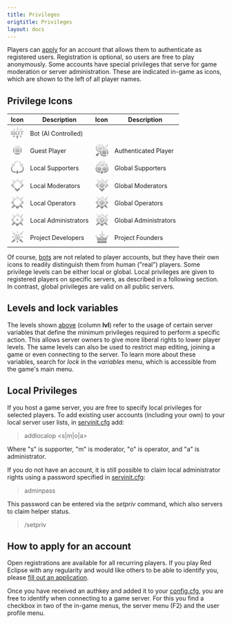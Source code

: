 ```yaml
---
title: Privileges
origtitle: Privileges
layout: docs
---
```

Players can [apply](https://redeclipse.net/apply) for an account that allows them to authenticate as registered users. Registration is optional, so users are free to play anonymously. Some accounts have special privileges that serve for game moderation or server administration. These are indicated in-game as icons, which are shown to the left of all player names.

## Privilege Icons

Icon | Description | Icon | Description
-----|-------------|------|------------
<img src="images/privs/bot.png" width="32px" height="32px" /> | Bot (AI Controlled) | |
<img src="images/privs/none.png" width="32px" height="32px" /> | Guest Player | <img src="images/privs/player.png" width="32px" height="32px" /> | Authenticated Player
<img src="images/privs/localsupporter.png" width="32px" height="32px" /> | Local Supporters | <img src="images/privs/supporter.png" width="32px" height="32px" /> | Global Supporters
<img src="images/privs/localmoderator.png" width="32px" height="32px" /> | Local Moderators | <img src="images/privs/moderator.png" width="32px" height="32px" /> | Global Moderators
<img src="images/privs/localoperator.png" width="32px" height="32px" /> | Local Operators | <img src="images/privs/operator.png" width="32px" height="32px" /> | Global Operators
<img src="images/privs/localadministrator.png" width="32px" height="32px" /> | Local Administrators | <img src="images/privs/administrator.png" width="32px" height="32px" /> | Global Administrators
<img src="images/privs/developer.png" width="32px" height="32px" /> | Project Developers | <img src="images/privs/founder.png" width="32px" height="32px" /> | Project Founders

Of course, [bots](Bots) are not related to player accounts, but they have their own icons to readily distinguish them from human ("real") players. Some privilege levels can be either local or global. Local privileges are given to registered players on specific servers, as described in a following section. In contrast, global privileges are valid on all public servers.

## Levels and lock variables

The levels shown [above](#privilege-icons) (column **lvl**) refer to the usage of certain server variables that define the minimum privileges required to perform a specific action. This allows server owners to give more liberal rights to lower player levels. The same levels can also be used to restrict map editing, joining a game or even connecting to the server. To learn more about these variables, search for *lock* in the *variables* menu, which is accessible from the game's main menu.

## Local Privileges

If you host a game server, you are free to specify local privileges for selected players. To add existing user accounts (including your own) to your local server user lists, in [servinit.cfg](Server_Setup#Configuration_Files) add:

> addlocalop <handle> <s|m|o|a>

Where "s" is supporter, "m" is moderator, "o" is operator, and "a" is administrator.

If you do not have an account, it is still possible to claim local administrator rights using a password specified in [servinit.cfg](Server_Setup#Configuration_Files):

> adminpass <password> 

This password can be entered via the *setpriv* command, which also servers to claim helper status.

> /setpriv <password>

## How to apply for an account

Open registrations are available for all recurring players. If you play Red Eclipse with any regularity and would like others to be able to identify you, please [fill out an application](https://redeclipse.net/apply).

Once you have received an authkey and added it to your [config.cfg](Game-Settings#config.cfg), you are free to identify when connecting to a game server. For this you find a checkbox in two of the in-game menus, the server menu (F2) and the user profile menu.

